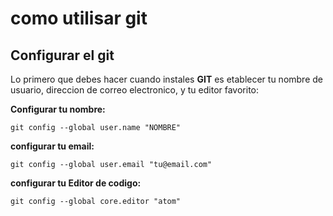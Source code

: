 # como utilisar git
## Configurar el git

Lo primero que debes hacer cuando instales **GIT** es etablecer tu nombre de usuario, direccion de correo electronico, y tu editor favorito:

**Configurar tu nombre:**

`git config --global user.name "NOMBRE"`

**configurar tu email:**

`git config --global user.email "tu@email.com"`

**configurar tu Editor de codigo:**

`git config --global core.editor "atom"`
